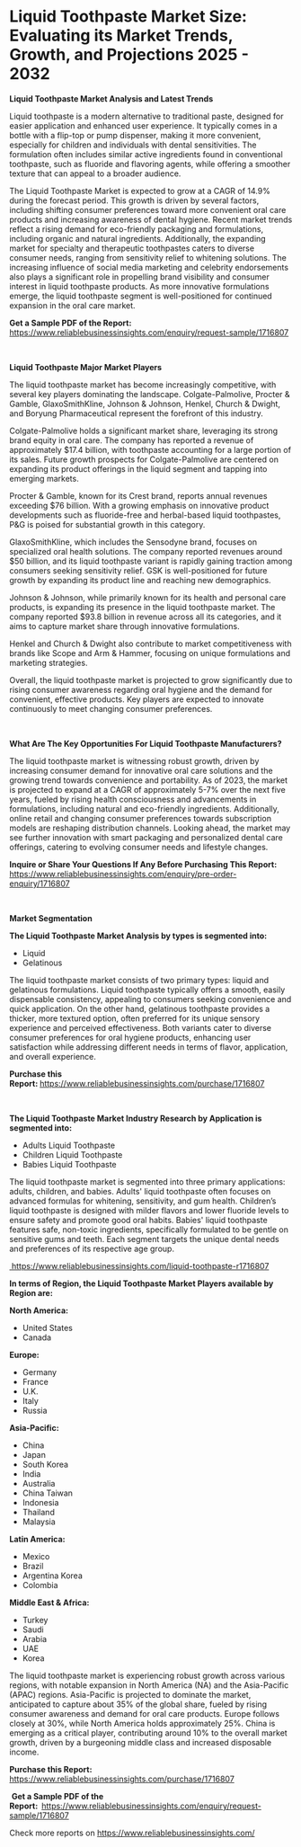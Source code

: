 <p><h1>Liquid Toothpaste Market Size: Evaluating its Market Trends, Growth, and Projections 2025 - 2032</h1></p><p><strong>Liquid Toothpaste Market Analysis and Latest Trends</strong></p>
<p><p>Liquid toothpaste is a modern alternative to traditional paste, designed for easier application and enhanced user experience. It typically comes in a bottle with a flip-top or pump dispenser, making it more convenient, especially for children and individuals with dental sensitivities. The formulation often includes similar active ingredients found in conventional toothpaste, such as fluoride and flavoring agents, while offering a smoother texture that can appeal to a broader audience.</p><p>The Liquid Toothpaste Market is expected to grow at a CAGR of 14.9% during the forecast period. This growth is driven by several factors, including shifting consumer preferences toward more convenient oral care products and increasing awareness of dental hygiene. Recent market trends reflect a rising demand for eco-friendly packaging and formulations, including organic and natural ingredients. Additionally, the expanding market for specialty and therapeutic toothpastes caters to diverse consumer needs, ranging from sensitivity relief to whitening solutions. The increasing influence of social media marketing and celebrity endorsements also plays a significant role in propelling brand visibility and consumer interest in liquid toothpaste products. As more innovative formulations emerge, the liquid toothpaste segment is well-positioned for continued expansion in the oral care market.</p></p>
<p><strong>Get a Sample PDF of the Report:&nbsp;</strong> <a href="https://www.reliablebusinessinsights.com/enquiry/request-sample/1716807?utm_campaign=2302&utm_medium=2&utm_source=Github&utm_content=ia&utm_term=05042025&utm_id=liquid-toothpaste">https://www.reliablebusinessinsights.com/enquiry/request-sample/1716807</a></p>
<p>&nbsp;</p>
<p><strong>Liquid Toothpaste Major Market Players</strong></p>
<p><p>The liquid toothpaste market has become increasingly competitive, with several key players dominating the landscape. Colgate-Palmolive, Procter & Gamble, GlaxoSmithKline, Johnson & Johnson, Henkel, Church & Dwight, and Boryung Pharmaceutical represent the forefront of this industry.</p><p>Colgate-Palmolive holds a significant market share, leveraging its strong brand equity in oral care. The company has reported a revenue of approximately $17.4 billion, with toothpaste accounting for a large portion of its sales. Future growth prospects for Colgate-Palmolive are centered on expanding its product offerings in the liquid segment and tapping into emerging markets.</p><p>Procter & Gamble, known for its Crest brand, reports annual revenues exceeding $76 billion. With a growing emphasis on innovative product developments such as fluoride-free and herbal-based liquid toothpastes, P&G is poised for substantial growth in this category.</p><p>GlaxoSmithKline, which includes the Sensodyne brand, focuses on specialized oral health solutions. The company reported revenues around $50 billion, and its liquid toothpaste variant is rapidly gaining traction among consumers seeking sensitivity relief. GSK is well-positioned for future growth by expanding its product line and reaching new demographics.</p><p>Johnson & Johnson, while primarily known for its health and personal care products, is expanding its presence in the liquid toothpaste market. The company reported $93.8 billion in revenue across all its categories, and it aims to capture market share through innovative formulations.</p><p>Henkel and Church & Dwight also contribute to market competitiveness with brands like Scope and Arm & Hammer, focusing on unique formulations and marketing strategies.</p><p>Overall, the liquid toothpaste market is projected to grow significantly due to rising consumer awareness regarding oral hygiene and the demand for convenient, effective products. Key players are expected to innovate continuously to meet changing consumer preferences.</p></p>
<p>&nbsp;</p>
<p><strong>What Are The Key Opportunities For Liquid Toothpaste Manufacturers?</strong></p>
<p><p>The liquid toothpaste market is witnessing robust growth, driven by increasing consumer demand for innovative oral care solutions and the growing trend towards convenience and portability. As of 2023, the market is projected to expand at a CAGR of approximately 5-7% over the next five years, fueled by rising health consciousness and advancements in formulations, including natural and eco-friendly ingredients. Additionally, online retail and changing consumer preferences towards subscription models are reshaping distribution channels. Looking ahead, the market may see further innovation with smart packaging and personalized dental care offerings, catering to evolving consumer needs and lifestyle changes.</p></p>
<p><strong>Inquire or Share Your Questions If Any Before Purchasing This Report:</strong> <a href="https://www.reliablebusinessinsights.com/enquiry/pre-order-enquiry/1716807?utm_campaign=2302&utm_medium=2&utm_source=Github&utm_content=ia&utm_term=05042025&utm_id=liquid-toothpaste">https://www.reliablebusinessinsights.com/enquiry/pre-order-enquiry/1716807</a></p>
<p>&nbsp;</p>
<p><strong>Market Segmentation</strong></p>
<p><strong>The Liquid Toothpaste Market Analysis by types is segmented into:</strong></p>
<p><ul><li>Liquid</li><li>Gelatinous</li></ul></p>
<p><p>The liquid toothpaste market consists of two primary types: liquid and gelatinous formulations. Liquid toothpaste typically offers a smooth, easily dispensable consistency, appealing to consumers seeking convenience and quick application. On the other hand, gelatinous toothpaste provides a thicker, more textured option, often preferred for its unique sensory experience and perceived effectiveness. Both variants cater to diverse consumer preferences for oral hygiene products, enhancing user satisfaction while addressing different needs in terms of flavor, application, and overall experience.</p></p>
<p><strong>Purchase this Report:&nbsp;</strong><a href="https://www.reliablebusinessinsights.com/purchase/1716807?utm_campaign=2302&utm_medium=2&utm_source=Github&utm_content=ia&utm_term=05042025&utm_id=liquid-toothpaste">https://www.reliablebusinessinsights.com/purchase/1716807</a></p>
<p>&nbsp;</p>
<p><strong>The Liquid Toothpaste Market Industry Research by Application is segmented into:</strong></p>
<p><ul><li>Adults Liquid Toothpaste</li><li>Children Liquid Toothpaste</li><li>Babies Liquid Toothpaste</li></ul></p>
<p><p>The liquid toothpaste market is segmented into three primary applications: adults, children, and babies. Adults' liquid toothpaste often focuses on advanced formulas for whitening, sensitivity, and gum health. Children’s liquid toothpaste is designed with milder flavors and lower fluoride levels to ensure safety and promote good oral habits. Babies' liquid toothpaste features safe, non-toxic ingredients, specifically formulated to be gentle on sensitive gums and teeth. Each segment targets the unique dental needs and preferences of its respective age group.</p></p>
<p><a href="https://www.reliablebusinessinsights.com/liquid-toothpaste-r1716807?utm_campaign=2302&utm_medium=2&utm_source=Github&utm_content=ia&utm_term=05042025&utm_id=liquid-toothpaste">&nbsp;https://www.reliablebusinessinsights.com/liquid-toothpaste-r1716807</a></p>
<p><strong>In terms of Region, the Liquid Toothpaste Market Players available by Region are:</strong></p>
<p>
    <p> <strong> North America: </strong>
        <ul>
            <li>United States</li>
            <li>Canada</li>
        </ul>
        </p> 
    <p> <strong> Europe: </strong>
        <ul>
            <li>Germany</li>
            <li>France</li>
            <li>U.K.</li>
            <li>Italy</li>
            <li>Russia</li>
        </ul>
        </p> 
    <p> <strong> Asia-Pacific: </strong>
        <ul>
            <li>China</li>
            <li>Japan</li>
            <li>South Korea</li>
            <li>India</li>
            <li>Australia</li>
            <li>China Taiwan</li>
            <li>Indonesia</li>
            <li>Thailand</li>
            <li>Malaysia</li>
        </ul>
        </p> 
    <p> <strong> Latin America: </strong>
        <ul>
            <li>Mexico</li>
            <li>Brazil</li>
            <li>Argentina Korea</li>
            <li>Colombia</li>
        </ul>
        </p> 
    <p> <strong> Middle East & Africa: </strong>
        <ul>
            <li>Turkey</li>
            <li>Saudi</li>
            <li>Arabia</li>
            <li>UAE</li>
            <li>Korea</li>
        </ul>
    </p>
    </p>
<p><p>The liquid toothpaste market is experiencing robust growth across various regions, with notable expansion in North America (NA) and the Asia-Pacific (APAC) regions. Asia-Pacific is projected to dominate the market, anticipated to capture about 35% of the global share, fueled by rising consumer awareness and demand for oral care products. Europe follows closely at 30%, while North America holds approximately 25%. China is emerging as a critical player, contributing around 10% to the overall market growth, driven by a burgeoning middle class and increased disposable income.</p></p>
<p><strong>Purchase this Report: </strong><a href="https://www.reliablebusinessinsights.com/purchase/1716807?utm_campaign=2302&utm_medium=2&utm_source=Github&utm_content=ia&utm_term=05042025&utm_id=liquid-toothpaste">https://www.reliablebusinessinsights.com/purchase/1716807</a></p>
<p>&nbsp;<strong>Get a Sample PDF of the Report:&nbsp;&nbsp;</strong><a href="https://www.reliablebusinessinsights.com/enquiry/request-sample/1716807?utm_campaign=2302&utm_medium=2&utm_source=Github&utm_content=ia&utm_term=05042025&utm_id=liquid-toothpaste">https://www.reliablebusinessinsights.com/enquiry/request-sample/1716807</a></p>
<p><strong></strong></p>
<p>Check more reports on <a href="https://www.reliablebusinessinsights.com/?utm_campaign=2302&utm_medium=2&utm_source=Github&utm_content=ia&utm_term=05042025&utm_id=liquid-toothpaste">https://www.reliablebusinessinsights.com/</a></p>